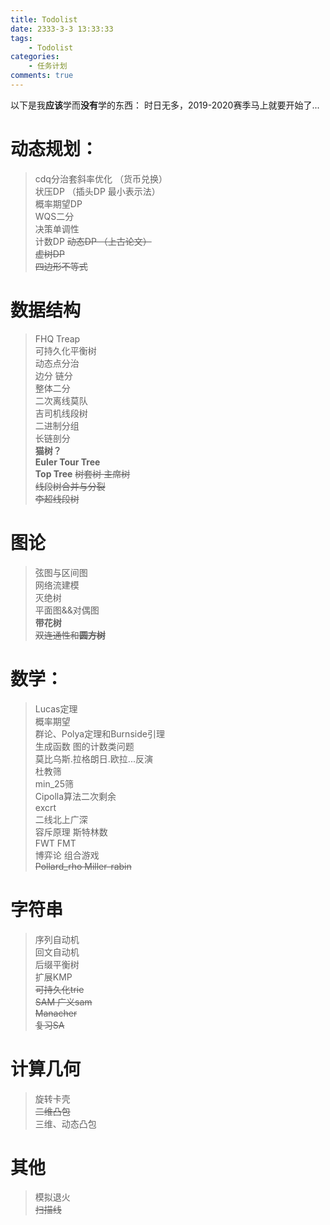 ```yaml
---
title: Todolist
date: 2333-3-3 13:33:33
tags: 
    - Todolist
categories:
    - 任务计划
comments: true
---
```


以下是我**应该**学而**没有**学的东西：
时日无多，2019-2020赛季马上就要开始了...
<!-- more -->
# 动态规划：
> cdq分治套斜率优化 （货币兑换）  
> 状压DP （插头DP 最小表示法）  
> 概率期望DP  
> WQS二分   
> 决策单调性  
> 计数DP
> ~~动态DP （上古论文）~~   
> ~~虚树DP~~  
> ~~四边形不等式~~

# 数据结构
> FHQ Treap  
> 可持久化平衡树  
> 动态点分治  
> 边分 链分   
> 整体二分  
> 二次离线莫队  
> 吉司机线段树  
> 二进制分组  
> 长链剖分  
> **猫树？**    
> **Euler Tour Tree**  
> **Top Tree**
> ~~树套树 主席树~~  
> ~~线段树合并与分裂~~  
> ~~李超线段树~~  

# 图论
> 弦图与区间图  
> 网络流建模  
> 灭绝树  
> 平面图&&对偶图  
> **带花树**  
> ~~双连通性和**圆方树**~~  


# 数学：
> Lucas定理  
> 概率期望  
> 群论、Polya定理和Burnside引理  
> 生成函数
> 图的计数类问题  
> 莫比乌斯.拉格朗日.欧拉...反演  
> 杜教筛   
> min_25筛  
> Cipolla算法二次剩余  
> excrt  
> 二线北上广深  
> 容斥原理  斯特林数  
> FWT FMT  
> 博弈论 组合游戏  
> ~~Pollard_rho Miller-rabin~~  

# 字符串
> 序列自动机  
> 回文自动机  
> 后缀平衡树  
> 扩展KMP  
> ~~可持久化trie~~  
> ~~SAM 广义sam~~  
> ~~Manacher~~  
> ~~复习SA~~  

# 计算几何
> 旋转卡壳  
> ~~二维凸包~~  
> 三维、动态凸包

# 其他
> 模拟退火  
> ~~扫描线~~
> 